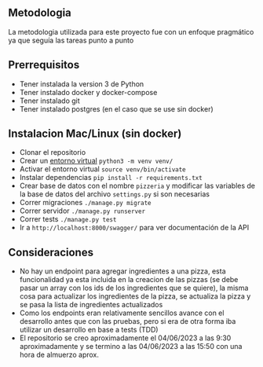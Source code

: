 ## Metodologia
La metodologia utilizada para este proyecto fue con un enfoque pragmático ya que seguía las tareas punto a punto

## Prerrequisitos
* Tener instalada la version 3 de Python
* Tener instalado docker y docker-compose
* Tener instalado git
* Tener instalado postgres (en el caso que se use sin docker)

## Instalacion Mac/Linux (sin docker)
* Clonar el repositorio
* Crear un [entorno virtual](https://packaging.python.org/en/latest/guides/installing-using-pip-and-virtual-environments/) `python3 -m venv venv/`
* Activar el entorno virtual `source venv/bin/activate`
* Instalar dependencias `pip install -r requirements.txt`
* Crear base de datos con el nombre `pizzeria` y modificar las variables de la base de datos del archivo `settings.py` si son necesarias
* Correr migraciones `./manage.py migrate`
* Correr servidor `./manage.py runserver`
* Correr tests `./manage.py test`
* Ir a `http://localhost:8000/swagger/` para ver documentación de la API

## Consideraciones
* No hay un endpoint para agregar ingredientes a una pizza, esta funcionalidad ya esta incluida en la creacion de las pizzas (se debe pasar un array con los ids de los ingredientes que se quiere), la misma cosa para actualizar los ingredientes de la pizza, se actualiza la pizza y se pasa la lista de ingredientes actualizados
* Como los endpoints eran relativamente sencillos avance con el desarrollo antes que con las pruebas, pero si era de otra forma iba utilizar un desarrollo en base a tests (TDD)
* El repositorio se creo aproximadamente el 04/06/2023 a las 9:30 aproximadamente y se termino a las 04/06/2023 a las 15:50 con una hora de almuerzo aprox.